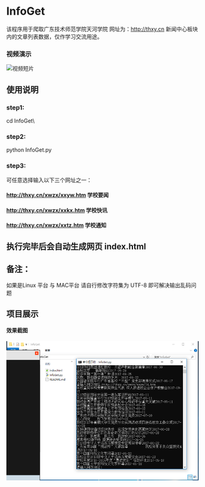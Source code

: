 # InfoGet

该程序用于爬取广东技术师范学院天河学院 网址为：http://thxy.cn 新闻中心板块内的文章列表数据，仅作学习交流用途。

### 视频演示

![视频短片](image2.gif)

## 使用说明

### step1: 
cd InfoGet\

### step2:
python InfoGet.py

### step3: 
可任意选择输入以下三个网址之一：

#### http://thxy.cn/xwzx/xxyw.htm 学校要闻
#### http://thxy.cn/xwzx/xxkx.htm 学校快讯
#### http://thxy.cn/xwzx/xxtz.htm 学校通知

## 执行完毕后会自动生成网页 index.html 

## 备注：

如果是Linux 平台 与 MAC平台 请自行修改字符集为 UTF-8 即可解决输出乱码问题

## 项目展示

#### 效果截图

![截图信息](image1.png)
